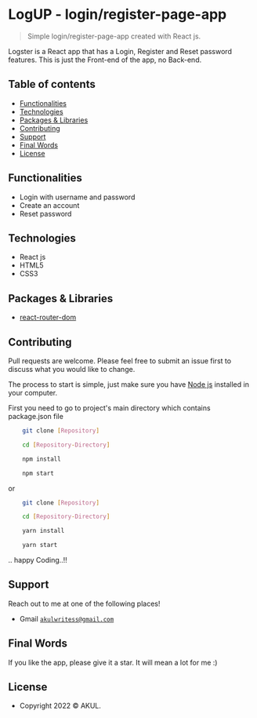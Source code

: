 # LogUP - login/register-page-app

> Simple login/register-page-app created with React js.

Logster is a React app that has a Login, Register and Reset password features. This is just the Front-end of the app, no Back-end.

## Table of contents
* [Functionalities](#functionalities)
* [Technologies](#technologies)
* [Packages & Libraries](#packages-&-libraries)
* [Contributing](#contributing)
* [Support](#support)
* [Final Words](#final-words)
* [License](#license)

## Functionalities

* Login with username and password
* Create an account
* Reset password

## Technologies

* React js
* HTML5
* CSS3

## Packages & Libraries

* [react-router-dom](https://www.npmjs.com/package/react-router-dom)

## Contributing

Pull requests are welcome. Please feel free to submit an issue first to discuss what you would like to change.

The process to start is simple, just make sure you have [Node js](https://nodejs.org/en/) installed in your computer. 

First you need to go to project's main directory which contains package.json file

```bash
    git clone [Repository]

    cd [Repository-Directory]

    npm install

    npm start
```
or
```bash
    git clone [Repository]

    cd [Repository-Directory]

    yarn install

    yarn start
```
.. happy Coding..!!



## Support

Reach out to me at one of the following places!

- Gmail <a href="mailto:akulwritess@gmail.com" target="_blank">`akulwritess@gmail.com`</a>

## Final Words

If you like the app, please give it a star. It will mean a lot for me :)

## License

- Copyright 2022 © AKUL.
